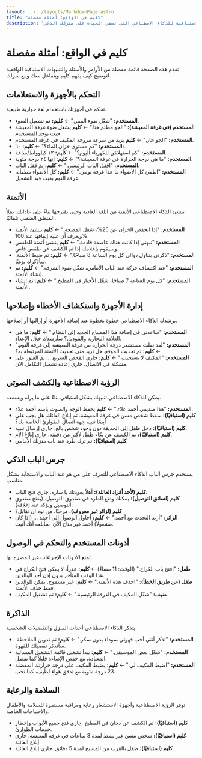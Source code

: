 ```yaml
---
layout: ../../layouts/MarkdownPage.astro
title: "كليم في الواقع: أمثلة مفصلة"
description: "تعمق أكثر في عالم منزل كليم الذكي. استكشف مجموعة واسعة من السيناريوهات الواقعية، والأوامر، والاستجابات الاستباقية للذكاء الاصطناعي التي تضفي الحياة على منزلك الذكي."
---
```


# كليم في الواقع: أمثلة مفصلة

تقدم هذه الصفحة قائمة مفصلة من الأوامر والأسئلة والتنبيهات الاستباقية الواقعية لتوضيح كيف يفهم كليم ويتفاعل معك ومع منزلك.

## التحكم بالأجهزة والاستعلامات <a id="device-control-queries"></a>

تحكم في أجهزتك باستخدام لغة حوارية طبيعية.

- **المستخدم:** "شغّل ضوء الممر." ← **كليم:** تم تشغيل الضوء.
- **المستخدم (في غرفة المعيشة):** "الجو مظلم هنا." ← **كليم** يشغل ضوء غرفة المعيشة حيث يوجد المستخدم.
- **المستخدم:** "الجو حار." ← **كليم** يزيد من سرعة مروحة المكيف في غرفة المستخدم.
- **المستخدم:** "كم مستوى خزان الماء؟" ← **كليم:** ٦٠٪.
- **المستخدم:** "كم استهلاكي للكهرباء اليوم؟" ← **كليم:** ١٢ كيلوواط/ساعة.
- **المستخدم:** "ما هي درجة الحرارة في غرفة المعيشة؟" ← **كليم:** إنها ٢٤ درجة مئوية.
- **المستخدم:** "اقفل الباب الرئيسي." ← **كليم:** تم قفل الباب.
- **المستخدم:** "اطفئ كل الأضواء ما عدا غرفة نومي." ← **كليم:** كل الأضواء مطفأة، غرفة النوم بقيت قيد التشغيل.

## الأتمتة <a id="automations"></a>

ينشئ الذكاء الاصطناعي الأتمتة من اللغة العادية وحتى يقترحها بناءً على عاداتك. يملأ المنطق الضمني تلقائيًا.

- **المستخدم:** "إذا انخفض الخزان عن 25%، شغل المضخة." ← **كليم** ينشئ الأتمتة ويعرف أن عليه إيقافها عند 100%.
- **المستخدم:** "نبهني إذا كانت هناك عاصفة قادمة." ← **كليم** ينشئ أتمتة للطقس وسيقوم بإعلامك إذا تم الكشف عن طقس قاسٍ.
- **المستخدم:** "ذكرني بتناول دوائي كل يوم الساعة 8 صباحًا." ← **كليم:** تم ضبط الأتمتة. سأذكرك يوميًا.
- **المستخدم:** "عند اكتشاف حركة عند الباب الأمامي، شغّل ضوء الشرفة." ← **كليم:** تم إنشاء الأتمتة.
- **المستخدم:** "كل يوم الساعة 7 صباحًا، شغّل الأخبار في المطبخ." ← **كليم:** تم إنشاء الأتمتة.

## إدارة الأجهزة واستكشاف الأخطاء وإصلاحها <a id="device-management-troubleshooting"></a>

يرشدك الذكاء الاصطناعي خطوة بخطوة عند إضافة الأجهزة أو إزالتها أو إصلاحها.

- **المستخدم:** "ساعدني في إضافة هذا المصباح الجديد إلى النظام." ← **كليم:** ما هي العلامة التجارية والموديل؟ سأرشدك خلال الإعداد.
- **المستخدم:** "لقد نقلت مستشعر درجة الحرارة من غرفة المعيشة إلى غرفة النوم." ← **كليم:** تم تحديث الموقع. هل تريد مني تحديث الأتمتة المرتبطة به؟
- **المستخدم:** "المكيف لا يستجيب." ← **كليم:** جاري الفحص السريع ... تم العثور على مشكلة في الاتصال. جاري إعادة تشغيل التكامل الآن.

## الرؤية الاصطناعية والكشف الصوتي <a id="ai-vision-voice-detections"></a>

يمكن للذكاء الاصطناعي تنبيهك بشكل استباقي بناءً على ما يراه ويسمعه.

- **المستخدم:** "هذا صديقي أحمد علاء." ← **كليم** يحفظ الوجه والصوت باسم أحمد علاء.
- **كليم (استباقيًا):** سقط شخص مسن في غرفة المعيشة. تم إبلاغ العائلة. هل يجب علي أيضًا تنبيه جهة اتصال الطوارئ الخاصة بك؟
- **كليم (استباقيًا):** دخل طفل إلى الحديقة دون وجود شخص بالغ. جاري إرسال تنبيه.
- **كليم (استباقيًا):** تم الكشف عن بكاء طفل لأكثر من دقيقة. جاري إبلاغ الأم.
- **كليم (استباقيًا):** تم ترك طرد عند باب منزلك الأمامي.

## جرس الباب الذكي <a id="smart-doorbell"></a>

يستخدم جرس الباب الذكاء الاصطناعي للتعرف على من هو عند الباب والاستجابة بشكل مناسب.

- **كليم (لأحد أفراد العائلة):** أهلاً بعودتك يا سارة. جاري فتح الباب.
- **كليم (لسائق التوصيل):** يمكنك وضع الطرد في صندوق التوصيل. (يفتح صندوق التوصيل ويؤكد عند إغلاقه).
- **كليم (لزائر غير معروف):** مرحبًا، من تود أن تقابل؟
- **الزائر:** "أريد التحدث مع أحمد." ← **كليم:** أحاول الوصول إلى أحمد ... (إذا كان مشغولاً) أحمد غير متاح الآن. سأبلغه أنك أتيت.

## أذونات المستخدم والتحكم في الوصول <a id="user-permissions-access-control"></a>

تمنع الأذونات الإجراءات غير المصرح بها.

- **طفل:** "افتح باب الكراج." (الوقت: 11 مساءً) ← **كليم:** عذراً، لا يمكن فتح الكراج في هذا الوقت المتأخر بدون إذن أحد الوالدين.
- **طفل (عن طريق الخطأ):** "احذف هذه الأتمتة." ← **كليم:** غير مسموح. يمكن للوالدين فقط حذف الأتمتة.
- **ضيف:** "شغّل المكيف في الغرفة الرئيسية." ← **كليم:** تم تشغيل المكيف.

## الذاكرة <a id="memory"></a>

يتذكر الذكاء الاصطناعي أحداث المنزل والتفضيلات الشخصية.

- **المستخدم:** "تذكر أنني أحب قهوتي سوداء بدون سكر." ← **كليم:** تم تدوين الملاحظة. سأتذكر تفضيلك للقهوة.
- **المستخدم:** "شغّل بعض الموسيقى." ← **كليم:** يبدأ تشغيل قائمة التشغيل المسائية المعتادة، مع خفض الإضاءة قليلاً كما تفضل.
- **المستخدم:** "اضبط المكيف لي." ← **كليم:** يضبط المكيف على درجة حرارتك المفضلة 23 درجة مئوية مع تدفق هواء لطيف، كما تحب.

## السلامة والرعاية <a id="safety-care"></a>

توفر الرؤية الاصطناعية وأجهزة الاستشعار رعاية ومراقبة مستمرة للسلامة والأطفال والاحتياجات الخاصة.

- **كليم (استباقيًا):** تم الكشف عن دخان في المطبخ. جاري فتح جميع الأبواب وإخطار خدمات الطوارئ.
- **كليم (استباقيًا):** شخص مسن غير نشط لمدة 3 ساعات في غرفة المعيشة. جاري إبلاغ العائلة.
- **كليم (استباقيًا):** طفل بالقرب من المسبح لمدة 5 دقائق. جاري إبلاغ العائلة.